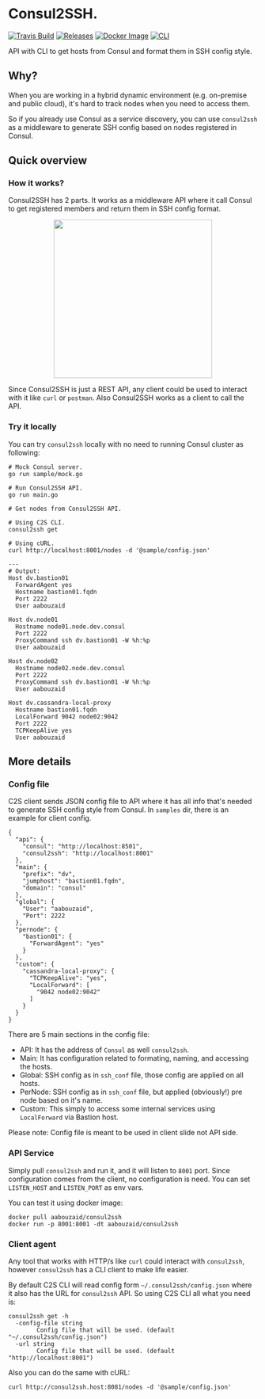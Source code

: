 # Consul2SSH.
[![Travis Build](https://img.shields.io/travis/AAbouZaid/consul-ssh-conf-generator/master.svg?logo=travis)](https://travis-ci.org/AAbouZaid/consul-ssh-conf-generator)
[![Releases](https://img.shields.io/github/release/AAbouZaid/consul-ssh-conf-generator.svg?logo=github)](https://github.com/AAbouZaid/consul-ssh-conf-generator/releases/latest)
[![Docker Image](https://img.shields.io/microbadger/image-size/aabouzaid/consul2ssh.svg?logo=docker&label=docker%20img)](https://hub.docker.com/r/aabouzaid/consul2ssh/)
[![CLI](https://img.shields.io/badge/CLI-amd64%2Ci386%2Carm-blue.svg?longCache=true)](https://github.com/AAbouZaid/consul-ssh-conf-generator/releases/latest)

API with CLI to get hosts from Consul and format them in SSH config style.


## Why?
When you are working in a hybrid dynamic environment (e.g. on-premise and public cloud), it's hard to track nodes when you need to access them.

So if you already use Consul as a service discovery, you can use `consul2ssh` as a middleware to generate SSH config based on nodes registered in Consul.

## Quick overview

### How it works?
Consul2SSH has 2 parts. It works as a middleware API where it call Consul to get registered members and return them in SSH config format.

<p align="center">
<img src="https://gist.githubusercontent.com/AAbouZaid/aee2010d4b0d0ff89adc517664b8f130/raw/f3d6f94ef331f28f6d64856cc040fc80e3ae83e3/consul2ssh_dia.png" width="320">
</p>

Since Consul2SSH is just a REST API, any client could be used to interact with it like `curl` or `postman`. Also Consul2SSH works as a client to call the API.


### Try it locally
You can try `consul2ssh` locally with no need to running Consul cluster as following:
```
# Mock Consul server.
go run sample/mock.go

# Run Consul2SSH API.
go run main.go

# Get nodes from Consul2SSH API.

# Using C2S CLI.
consul2ssh get

# Using cURL.
curl http://localhost:8001/nodes -d '@sample/config.json'

---
# Output:
Host dv.bastion01
  ForwardAgent yes
  Hostname bastion01.fqdn
  Port 2222
  User aabouzaid

Host dv.node01
  Hostname node01.node.dev.consul
  Port 2222
  ProxyCommand ssh dv.bastion01 -W %h:%p
  User aabouzaid

Host dv.node02
  Hostname node02.node.dev.consul
  Port 2222
  ProxyCommand ssh dv.bastion01 -W %h:%p
  User aabouzaid

Host dv.cassandra-local-proxy
  Hostname bastion01.fqdn
  LocalForward 9042 node02:9042
  Port 2222
  TCPKeepAlive yes
  User aabouzaid
```

## More details

### Config file
C2S client sends JSON config file to API where it has all info that's needed to generate SSH config style from Consul.
In `samples` dir, there is an example for client config.

```
{
  "api": {
    "consul": "http://localhost:8501",
    "consul2ssh": "http://localhost:8001"
  },
  "main": {
    "prefix": "dv",
    "jumphost": "bastion01.fqdn",
    "domain": "consul"
  },
  "global": {
    "User": "aabouzaid",
    "Port": 2222
  },
  "pernode": {
    "bastion01": {
      "ForwardAgent": "yes"
    }
  },
  "custom": {
    "cassandra-local-proxy": {
      "TCPKeepAlive": "yes",
      "LocalForward": [
        "9042 node02:9042"
      ]
    }
  }
}
```

There are 5 main sections in the config file:
  - API: It has the address of `Consul` as well `consul2ssh`.
  - Main: It has configuration related to formating, naming, and accessing the hosts.
  - Global: SSH config as in `ssh_conf` file, those config are applied on all hosts.
  - PerNode: SSH config as in `ssh_conf` file, but applied (obviously!) pre node based on it's name.
  - Custom: This simply to access some internal services using `LocalForward` via Bastion host. 

Please note: Config file is meant to be used in client slide not API side. 


### API Service
Simply pull `consul2ssh` and run it, and it will listen to `8001` port.
Since configuration comes from the client, no configuration is need. You can set `LISTEN_HOST` and `LISTEN_PORT` as env vars.

You can test it using docker image:
```
docker pull aabouzaid/consul2ssh
docker run -p 8001:8001 -dt aabouzaid/consul2ssh
```

### Client agent
Any tool that works with HTTP/s like `curl` could interact with `consul2ssh`, however `consul2ssh` has a CLI client to make life easier.

By default C2S CLI will read config form `~/.consul2ssh/config.json` where it also has the URL for `consul2ssh` API.
So using C2S CLI all what you need is:
```
consul2ssh get -h
  -config-file string
    	Config file that will be used. (default "~/.consul2ssh/config.json")
  -url string
    	Config file that will be used. (default "http://localhost:8001")

```

Also you can do the same with cURL:
```
curl http://consul2ssh.host:8081/nodes -d '@sample/config.json'
```
